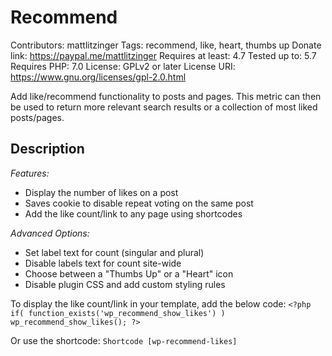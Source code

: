 # Recommend 
Contributors: mattlitzinger
Tags: recommend, like, heart, thumbs up
Donate link: https://paypal.me/mattlitzinger
Requires at least: 4.7
Tested up to: 5.7
Requires PHP: 7.0
License: GPLv2 or later
License URI: https://www.gnu.org/licenses/gpl-2.0.html

Add like/recommend functionality to posts and pages. This metric can then be used to return more relevant search results or a collection of most liked posts/pages. 

## Description
*Features:* 
* Display the number of likes on a post
* Saves cookie to disable repeat voting on the same post
* Add the like count/link to any page using shortcodes

*Advanced Options:* 
* Set label text for count (singular and plural)
* Disable labels text for count site-wide
* Choose between a \"Thumbs Up\" or a \"Heart\" icon
* Disable plugin CSS and add custom styling rules

To display the like count/link in your template, add the below code: 
`<?php if( function_exists('wp_recommend_show_likes') ) wp_recommend_show_likes(); ?>`

Or use the shortcode: 
`Shortcode [wp-recommend-likes]`
